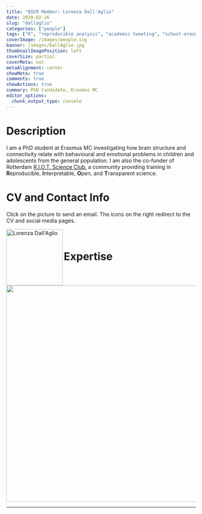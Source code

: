 ```yaml
---
title: "OSCR Member: Lorenza Dall'Aglio"
date: 2020-02-26
slug: "dallaglio"
categories: ["people"]
tags: ["R", "reproducible analysis", "academic tweeting", "school-erasmusmc"] # top 3 categories + unique + school
coverImage: /images/people.svg
banner: /images/DallAglio.jpg
thumbnailImagePosition: left
coverSize: partial
coverMeta: out
metaAlignment: center
showMeta: true
comments: true
showActions: true
summary: PhD Candidate, Erasmus MC
editor_options: 
  chunk_output_type: console
---
```




# Description

I am a PhD student at Erasmus MC investigating how brain structure and connectivity relate with behavioural and emotional problems in children and adolescents from the general population. I am also the co-funder of Rotterdam [R.I.O.T. Science Club](https://rdam-riot-science-club.github.io/), a community providing training in **R**eproducible, **I**nterpretable, **O**pen, and **T**ransparent science.

# CV and Contact Info

Click on the picture to send an email. The icons on the right redirect to the CV and social media pages.

<!-- EMAIL -->
<p>
  <a href="mailto:l.dallaglio@erasmusmc.nl">
  <img border="0" alt="Lorenza Dall'Aglio" src="/images/DallAglio.jpg" width="150" height="150" align="left">
  </a>
</p>

<!-- CV -->
<p align="center">
  <a href="https://lorenzada.github.io/" class="fa fa-file fa-2x" style="color:#00B969;">
  </a>
</p>

<!-- TWITTER -->
<p align="center">
  <a href="https://twitter.com/L_DallAglio" class="fa fa-twitter fa-2x">
  </a>
</p>

<!-- RESEARCHGATE -->
<p align="center">
  <a href="https://www.researchgate.net/profile/Lorenza_Dallaglio" class="ai ai-researchgate fa-2x" style="color:#000000;">
  </a>
</p>

<BR>

# Expertise

<img src="{{< blogdown/postref >}}index_files/figure-html/radarPlot-1.png" width="576" />

***


